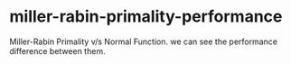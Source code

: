 # miller-rabin-primality-performance
Miller-Rabin Primality v/s Normal Function. we can see the performance difference between them.
